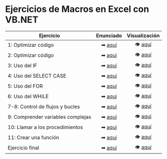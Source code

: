 # Ejercicios de Macros en Excel con VB.NET

| Ejercicio                   | Enunciado   | Visualización |
| --------                  | :---------: | :-------------: |
| 1: Optimizar código | ➡ [aquí](https://github.com/RossattiSM/RPA-Generation/wiki/Automatizaci%C3%B3n-con-.NET#practica-1---optimizar-c%C3%B3digo) | 👁 [aquí](https://github.com/RossattiSM/RPA-Generation/blob/main/Automatizaci%C3%B3n%20con%20.NET/1%20-%20optimizar%20c%C3%B3digo.bas) |
| 2: Optimizar código  | ➡ [aquí](https://github.com/RossattiSM/RPA-Generation/wiki/Automatizaci%C3%B3n-con-.NET#practica-2---optimizar-c%C3%B3digo) | 👁 [aquí](https://github.com/RossattiSM/RPA-Generation/blob/main/Automatizaci%C3%B3n%20con%20.NET/2%20-%20optimizar%20codigo.bas) |
| 3: Uso del IF | ➡ [aquí](https://github.com/RossattiSM/RPA-Generation/wiki/Automatizaci%C3%B3n-con-.NET#practica-3---uso-de-la-condici%C3%B3n-if) | 👁 [aquí](https://github.com/RossattiSM/RPA-Generation/blob/main/Automatizaci%C3%B3n%20con%20.NET/3%20-%20uso%20del%20IF.bas) |
| 4: Uso del SELECT CASE | ➡ [aquí](https://github.com/RossattiSM/RPA-Generation/wiki/Automatizaci%C3%B3n-con-.NET#practica-4---uso-del-select-case) | 👁 [aquí](https://github.com/RossattiSM/RPA-Generation/blob/main/Automatizaci%C3%B3n%20con%20.NET/4%20-%20uso%20del%20Select%20Case.bas) |
| 5: Uso del FOR  | ➡ [aquí](https://github.com/RossattiSM/RPA-Generation/wiki/Automatizaci%C3%B3n-con-.NET#practica-5---uso-del-bucle-for) | 👁 [aquí](https://github.com/RossattiSM/RPA-Generation/blob/main/Automatizaci%C3%B3n%20con%20.NET/5%20-%20uso%20del%20FOR.bas) |
| 6: Uso del WHILE | ➡ [aquí](https://github.com/RossattiSM/RPA-Generation/wiki/Automatizaci%C3%B3n-con-.NET#practica-6---uso-del-bucle-while) | 👁 [aquí](https://github.com/RossattiSM/RPA-Generation/blob/main/Automatizaci%C3%B3n%20con%20.NET/6%20-%20uso%20de%20WHILE.bas) |
| 7-8: Control de flujos y bucles | ➡ [aquí](https://github.com/RossattiSM/RPA-Generation/wiki/Automatizaci%C3%B3n-con-.NET#practica-7-y-8---control-de-flujos-y-bucles) | 👁 [aquí](https://github.com/RossattiSM/RPA-Generation/blob/main/Automatizaci%C3%B3n%20con%20.NET/7%20y%208%20-%20Control%20de%20flujo%20y%20bucles.bas) |
| 9: Comprender variables complejas | ➡ [aquí](https://github.com/RossattiSM/RPA-Generation/wiki/Automatizaci%C3%B3n-con-.NET#practica-9---entender-variables-complejas) | 👁 [aquí](https://github.com/RossattiSM/RPA-Generation/blob/main/Automatizaci%C3%B3n%20con%20.NET/9%20-%20entender%20variables%20complejas.bas) |
| 10: Llamar a los procedimientos | ➡ [aquí](https://github.com/RossattiSM/RPA-Generation/wiki/Automatizaci%C3%B3n-con-.NET#practica-10---llamar-a-los-procedimientos) | 👁 [aquí](https://github.com/RossattiSM/RPA-Generation/blob/main/Automatizaci%C3%B3n%20con%20.NET/10%20-%20llamar%20a%20los%20procedimientos.bas) |
| 11: Crear una función | ➡ [aquí](https://github.com/RossattiSM/RPA-Generation/wiki/Automatizaci%C3%B3n-con-.NET#practica-11---crear-una-funci%C3%B3n) | 👁 [aquí](https://github.com/RossattiSM/RPA-Generation/blob/main/Automatizaci%C3%B3n%20con%20.NET/11%20-%20crear%20una%20funcion.bas) |
| Ejercicio final | ➡ [aquí](https://github.com/RossattiSM/RPA-Generation/wiki/Automatizaci%C3%B3n-con-.NET#practica-final) | 👁 [aquí](https://github.com/RossattiSM/RPA-Generation/blob/main/Automatizaci%C3%B3n%20con%20.NET/Ejercicio%20final.bas) |

